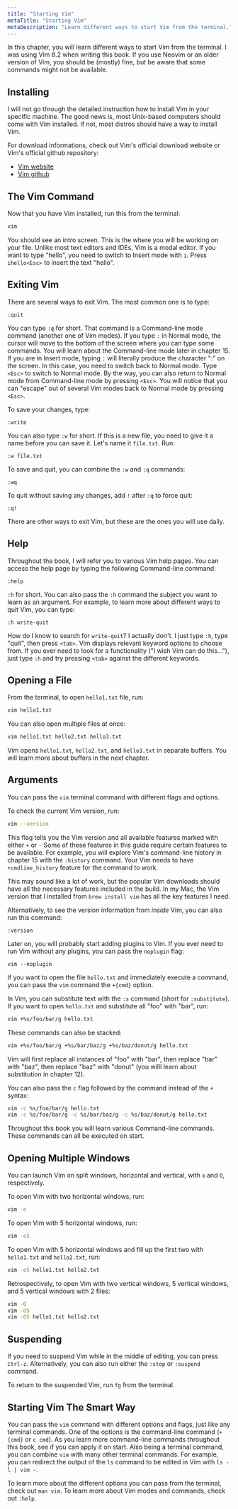 ```yaml
---
title: "Starting Vim"
metaTitle: "Starting Vim"
metaDescription: "Learn different ways to start Vim from the terminal."
---
```


In this chapter, you will learn different ways to start Vim from the terminal. I was using Vim 8.2 when writing this book. If you use Neovim or an older version of Vim, you should be (mostly) fine, but be aware that some commands might not be available.

## Installing

I will not go through the detailed instruction how to install Vim in your specific machine. The good news is, most Unix-based computers should come with Vim installed. If not, most distros should have a way to install Vim.

For download informations, check out Vim's official download website or Vim's official github repository:
- [Vim website](https://www.vim.org/download.php)
- [Vim github](https://github.com/vim/vim)

## The Vim Command

Now that you have Vim installed, run this from the terminal:

```bash
vim
```

You should see an intro screen. This is the where you will be working on your file. Unlike most text editors and IDEs, Vim is a modal editor. If you want to type "hello", you need to switch to Insert mode with `i`. Press `ihello<Esc>` to insert the text "hello".

## Exiting Vim

There are several ways to exit Vim. The most common one is to type:

```
:quit
```

You can type `:q` for short. That command is a Command-line mode command (another one of Vim modes). If you type `:` in Normal mode, the cursor will move to the bottom of the screen where you can type some commands. You will learn about the Command-line mode later in chapter 15. If you are in Insert mode, typing `:` will literally produce the character ":" on the screen. In this case, you need to switch back to Normal mode. Type `<Esc>` to switch to Normal mode. By the way, you can also return to Normal mode from Command-line mode by pressing `<Esc>`. You will notice that you can "escape" out of several Vim modes back to Normal mode by pressing `<Esc>`.

To save your changes, type:

```
:write
```

You can also type `:w` for short. If this is a new file, you need to give it a name before you can save it. Let's name it `file.txt`. Run:

```
:w file.txt
```

To save and quit, you can combine the `:w` and `:q` commands:

```
:wq
```

To quit without saving any changes, add `!` after `:q` to force quit:

```
:q!
```

There are other ways to exit Vim, but these are the ones you will use daily.

## Help

Throughout the book, I will refer you to various Vim help pages. You can access the help page by typing the following Command-line command:

```
:help
```

`:h` for short. You can also pass the `:h` command the subject you want to learn as an argument. For example, to learn more about different ways to quit Vim, you can type:

```
:h write-quit
```

How do I know to search for `write-quit`? I actually don't. I just type `:h`, type "quit", then press `<tab>`. Vim displays relevant keyword options to choose from. If you ever need to look for a functionality ("I wish Vim can do this..."), just type `:h` and try pressing `<tab>` against the different keywords.

## Opening a File

From the terminal, to open `hello1.txt` file, run:

```bash
vim hello1.txt
```

You can also open multiple files at once:

```bash
vim hello1.txt hello2.txt hello3.txt
```

Vim opens `hello1.txt`, `hello2.txt`, and `hello3.txt` in separate buffers. You will learn more about buffers in the next chapter.

## Arguments

You can pass the `vim` terminal command with different flags and options.

To check the current Vim version, run:

```bash
vim --version
```

This flag tells you the Vim version and all available features marked with either `+` or `-` Some of these features in this guide require certain features to be available. For example, you will explore Vim's command-line history in chapter 15 with the `:history` command. Your Vim needs to have `+cmdline_history` feature for the command to work.

This may sound like a lot of work, but the popular Vim downloads should have all the necessary features included in the build. In my Mac, the Vim version that I installed from `brew install vim` has all the key features I need.

Alternatively, to see the version information from *inside* Vim, you can also run this command:

```
:version
```

Later on, you will probably start adding plugins to Vim. If you ever need to run Vim without any plugins, you can pass the `noplugin` flag:

```
vim --noplugin
```

If you want to open the file `hello.txt` and immediately execute a command, you can pass the `vim` command the `+{cmd}` option.

In Vim, you can substitute text with the `:s` command (short for `:substitute`). If you want to open `hello.txt` and substitute all "foo" with "bar", run:

```bash
vim +%s/foo/bar/g hello.txt
```

These commands can also be stacked:

```bash
vim +%s/foo/bar/g +%s/bar/baz/g +%s/baz/donut/g hello.txt
```

Vim will first replace all instances of "foo" with "bar", then replace "bar" with "baz", then replace "baz" with "donut" (you willl learn about substitution in chapter 12).

You can also pass the `c` flag followed by the command instead of the `+` syntax:

```bash
vim -c %s/foo/bar/g hello.txt
vim -c %s/foo/bar/g -c %s/bar/baz/g -c %s/baz/donut/g hello.txt
```

Throughout this book you will learn various Command-line commands. These commands can all be executed on start.

## Opening Multiple Windows

You can launch Vim on split windows, horizontal and vertical, with `o` and `O`, respectively.

To open Vim with two horizontal windows, run:

```bash
vim -o
```

To open Vim with 5 horizontal windows, run:

```bash
vim -o5
```

To open Vim with 5 horizontal windows and fill up the first two with `hello1.txt` and `hello2.txt`, run:

```bash
vim -o5 hello1.txt hello2.txt
```

Retrospectively, to open Vim with two vertical windows, 5 vertical windows, and 5 vertical windows with 2 files:

```bash
vim -O
vim -O5
vim -O5 hello1.txt hello2.txt
```

## Suspending

If you need to suspend Vim while in the middle of editing, you can press `Ctrl-z`. Alternatively, you can also run either the `:stop` or `:suspend` command.

To return to the suspended Vim, run `fg` from the terminal.

## Starting Vim The Smart Way

You can pass the `vim` command with different options and flags, just like any terminal commands. One of the options is the command-line command (`+{cmd}` or `c cmd`). As you learn more command-line commands throughout this book, see if you can apply it on start. Also being a terminal command, you can combine `vim` with many other terminal commands. For example, you can redirect the output of the `ls` command to be edited in Vim with `ls -l | vim -`.

To learn more about the different options you can pass from the terminal, check out `man vim`. To learn more about Vim modes and commands, check out `:help`.

